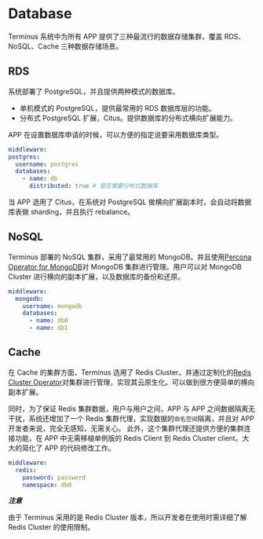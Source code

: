 # Database

Terminus 系统中为所有 APP 提供了三种最流行的数据存储集群，覆盖 RDS、NoSQL、Cache 三种数据存储场景。

## RDS

系统部署了 PostgreSQL，并且提供两种模式的数据库。

- 单机模式的 PostgreSQL，提供最常用的 RDS 数据库层的功能。
- 分布式 PostgreSQL 扩展，Citus。提供数据库的分布式横向扩展能力。

APP 在设置数据库申请的时候，可以方便的指定说要采用数据库类型。

```yaml
middleware:
postgres:
  username: postgres
  databases:
    - name: db
      distributed: true # 是否需要分布式数据库
```

当 APP 选用了 Citus，在系统对 PostgreSQL 做横向扩展副本时，会自动将数据库表做 sharding，并且执行 rebalance。

## NoSQL

Terminus 部署的 NoSQL 集群，采用了最常用的 MongoDB。并且使用[Percona Operator for MongoDB](https://github.com/percona/percona-server-mongodb-operator)对 MongoDB 集群进行管理。用户可以对 MongoDB Cluster 进行横向的副本扩展，以及数据库的备份和还原。

```yaml
middleware:
  mongodb:
    username: mongodb
    databases:
      - name: db0
      - name: db1
```

## Cache

在 Cache 的集群方面，Terminus 选用了 Redis Cluster。并通过定制化的[Redis Cluster Operator](https://github.com/beclab/redis-cluster-operator)对集群进行管理，实现其云原生化。可以做到很方便简单的横向副本扩展。

同时，为了保证 Redis 集群数据，用户与用户之间，APP 与 APP 之间数据隔离无干扰，系统还增加了一个 Redis 集群代理，实现数据的`命名空间`隔离，并且对 APP 开发者来说，完全无感知，无需关心。
此外，这个集群代理还提供方便的集群连接功能，在 APP 中无需移植单例版的 Redis Client 到 Redis Cluster client。大大的简化了 APP 的代码修改工作。

```Yaml
middleware:
  redis:
    password: password
    namespace: db0
```

**_注意_**

由于 Terminus 采用的是 Redis Cluster 版本，所以开发者在使用时需详细了解 Redis Cluster 的使用限制。

